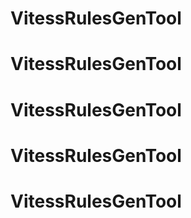# VitessRulesGenTool
# VitessRulesGenTool
# VitessRulesGenTool
# VitessRulesGenTool
# VitessRulesGenTool
